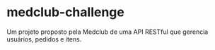 # medclub-challenge
Um projeto proposto pela Medclub de uma API RESTful que gerencia usuários, pedidos e itens.
